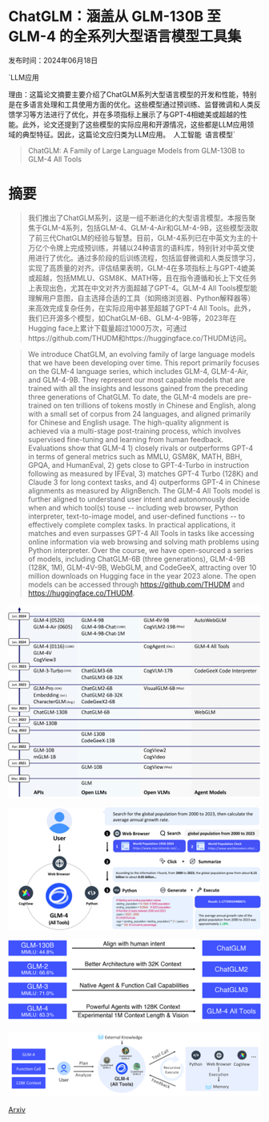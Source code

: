# ChatGLM：涵盖从 GLM-130B 至 GLM-4 的全系列大型语言模型工具集

发布时间：2024年06月18日

`LLM应用

理由：这篇论文摘要主要介绍了ChatGLM系列大型语言模型的开发和性能，特别是在多语言处理和工具使用方面的优化。这些模型通过预训练、监督微调和人类反馈学习等方法进行了优化，并在多项指标上展示了与GPT-4相媲美或超越的性能。此外，论文还提到了这些模型的实际应用和开源情况，这些都是LLM应用领域的典型特征。因此，这篇论文应归类为LLM应用。` `人工智能` `语言模型`

> ChatGLM: A Family of Large Language Models from GLM-130B to GLM-4 All Tools

# 摘要

> 我们推出了ChatGLM系列，这是一组不断进化的大型语言模型。本报告聚焦于GLM-4系列，包括GLM-4、GLM-4-Air和GLM-4-9B，这些模型汲取了前三代ChatGLM的经验与智慧。目前，GLM-4系列已在中英文为主的十万亿个令牌上完成预训练，并辅以24种语言的语料库，特别针对中英文使用进行了优化。通过多阶段的后训练流程，包括监督微调和人类反馈学习，实现了高质量的对齐。评估结果表明，GLM-4在多项指标上与GPT-4媲美或超越，包括MMLU、GSM8K、MATH等，且在指令遵循和长上下文任务上表现出色，尤其在中文对齐方面超越了GPT-4。GLM-4 All Tools模型能理解用户意图，自主选择合适的工具（如网络浏览器、Python解释器等）来高效完成复杂任务，在实际应用中甚至超越了GPT-4 All Tools。此外，我们已开源多个模型，如ChatGLM-6B、GLM-4-9B等，2023年在Hugging face上累计下载量超过1000万次，可通过https://github.com/THUDM和https://huggingface.co/THUDM访问。

> We introduce ChatGLM, an evolving family of large language models that we have been developing over time. This report primarily focuses on the GLM-4 language series, which includes GLM-4, GLM-4-Air, and GLM-4-9B. They represent our most capable models that are trained with all the insights and lessons gained from the preceding three generations of ChatGLM. To date, the GLM-4 models are pre-trained on ten trillions of tokens mostly in Chinese and English, along with a small set of corpus from 24 languages, and aligned primarily for Chinese and English usage. The high-quality alignment is achieved via a multi-stage post-training process, which involves supervised fine-tuning and learning from human feedback. Evaluations show that GLM-4 1) closely rivals or outperforms GPT-4 in terms of general metrics such as MMLU, GSM8K, MATH, BBH, GPQA, and HumanEval, 2) gets close to GPT-4-Turbo in instruction following as measured by IFEval, 3) matches GPT-4 Turbo (128K) and Claude 3 for long context tasks, and 4) outperforms GPT-4 in Chinese alignments as measured by AlignBench. The GLM-4 All Tools model is further aligned to understand user intent and autonomously decide when and which tool(s) touse -- including web browser, Python interpreter, text-to-image model, and user-defined functions -- to effectively complete complex tasks. In practical applications, it matches and even surpasses GPT-4 All Tools in tasks like accessing online information via web browsing and solving math problems using Python interpreter. Over the course, we have open-sourced a series of models, including ChatGLM-6B (three generations), GLM-4-9B (128K, 1M), GLM-4V-9B, WebGLM, and CodeGeeX, attracting over 10 million downloads on Hugging face in the year 2023 alone. The open models can be accessed through https://github.com/THUDM and https://huggingface.co/THUDM.

![ChatGLM：涵盖从 GLM-130B 至 GLM-4 的全系列大型语言模型工具集](../../../paper_images/2406.12793/x2.png)

![ChatGLM：涵盖从 GLM-130B 至 GLM-4 的全系列大型语言模型工具集](../../../paper_images/2406.12793/x3.png)

![ChatGLM：涵盖从 GLM-130B 至 GLM-4 的全系列大型语言模型工具集](../../../paper_images/2406.12793/x4.png)

![ChatGLM：涵盖从 GLM-130B 至 GLM-4 的全系列大型语言模型工具集](../../../paper_images/2406.12793/x5.png)

[Arxiv](https://arxiv.org/abs/2406.12793)